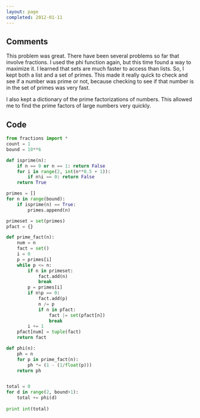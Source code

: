 ```yaml
---
layout: page
completed: 2012-01-11
---
```


## Comments

This problem was great. There have been several problems so far that involve
fractions. I used the phi function again, but this time found a way to maximize
it. I learned that sets are much faster to access than lists. So, I kept both a
list and a set of primes. This made it really quick to check and see if a
number was prime or not, because checking to see if that number is in the set
of primes was very fast.

I also kept a dictionary of the prime factorizations of numbers. This allowed
me to find the prime factors of large numbers very quickly.

## Code

```python
from fractions import *
count = 1
bound = 10**6

def isprime(n):
	if n == 0 or n == 1: return False
	for i in range(2, int(n**0.5 + 1)):
		if n%i == 0: return False
	return True

primes = []
for n in range(bound):
	if isprime(n) == True:
		primes.append(n)

primeset = set(primes)
pfact = {}

def prime_fact(n):
	num = n
	fact = set()
	i = 0
	p = primes[i]
	while p <= n:
		if n in primeset:
			fact.add(n)
			break
		p = primes[i]
		if n%p == 0:
			fact.add(p)
			n /= p
			if n in pfact:
				fact |= set(pfact[n])
				break
		i += 1
	pfact[num] = tuple(fact)
	return fact

def phi(n):
	ph = n
	for p in prime_fact(n):
		ph *= (1 - (1/float(p)))
	return ph


total = 0
for d in range(2, bound+1):
	total += phi(d)
	
print int(total)
```
